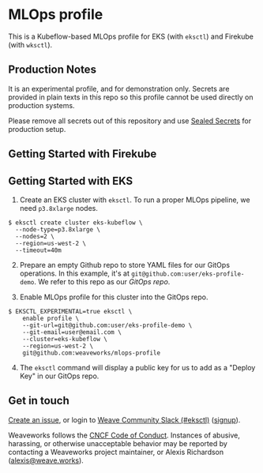 # MLOps profile

This is a Kubeflow-based MLOps profile for EKS (with `eksctl`) and Firekube (with `wksctl`).

## Production Notes

It is an experimental profile, and for demonstration only. Secrets are provided in plain texts in this repo so this profile cannot be used directly on production systems.

Please remove all secrets out of this repository and use [Sealed Secrets](https://github.com/bitnami-labs/sealed-secrets) for production setup.

## Getting Started with Firekube


## Getting Started with EKS

1. Create an EKS cluster with `eksctl`. To run a proper MLOps pipeline, we need `p3.8xlarge` nodes.

```
$ eksctl create cluster eks-kubeflow \
  --node-type=p3.8xlarge \
  --nodes=2 \
  --region=us-west-2 \
  --timeout=40m
```

2. Prepare an empty Github repo to store YAML files for our GitOps operations.
In this example, it's at `git@github.com:user/eks-profile-demo`.
We refer to this repo as our *GitOps repo*.

3. Enable MLOps profile for this cluster into the GitOps repo.

```
$ EKSCTL_EXPERIMENTAL=true eksctl \
    enable profile \
    --git-url=git@github.com:user/eks-profile-demo \
    --git-email=user@email.com \
    --cluster=eks-kubeflow \
    --region=us-west-2 \
    git@github.com:weaveworks/mlops-profile
```

4. The `eksctl` command will display a public key for us to add as a "Deploy Key" in our GitOps repo.

## Get in touch

[Create an issue](https://github.com/weaveworks/mlops-profile/issues/new), or
login to [Weave Community Slack (#eksctl)][slackchan] ([signup][slackjoin]).

[slackjoin]: https://slack.weave.works/
[slackchan]: https://weave-community.slack.com/messages/eksctl/

Weaveworks follows the [CNCF Code of Conduct](https://github.com/cncf/foundation/blob/master/code-of-conduct.md). Instances of abusive, harassing, or otherwise unacceptable behavior may be reported by contacting a Weaveworks project maintainer, or Alexis Richardson (alexis@weave.works).
